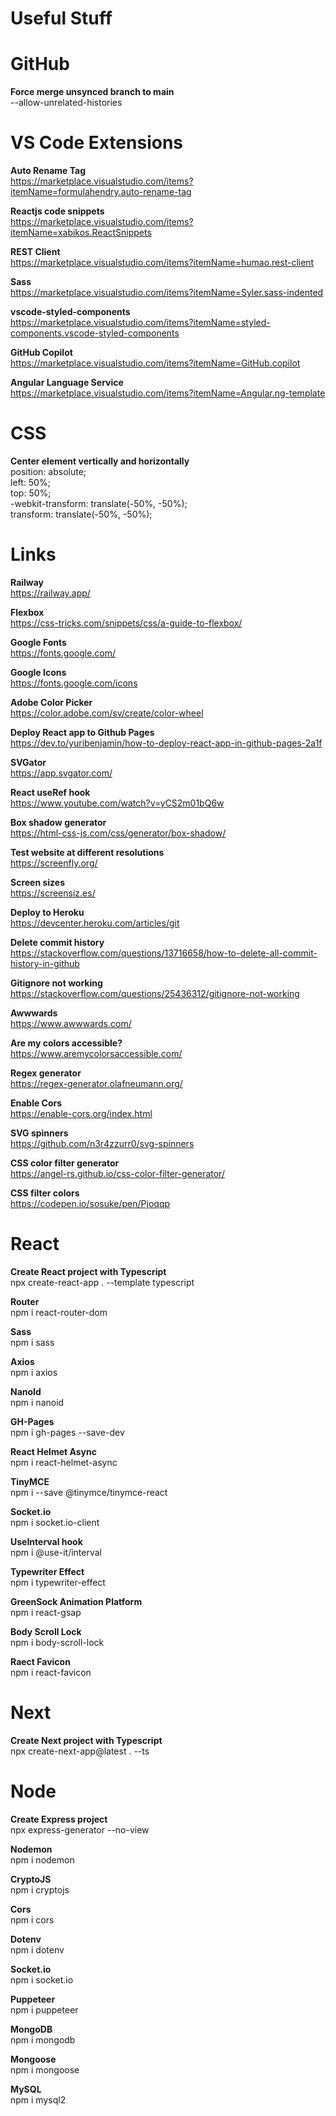 # Useful Stuff



# GitHub

<b>Force merge unsynced branch to main</b>
</br>
--allow-unrelated-histories



# VS Code Extensions

<b>Auto Rename Tag</b>
</br>
https://marketplace.visualstudio.com/items?itemName=formulahendry.auto-rename-tag
</br>

<b>Reactjs code snippets</b>
</br>
https://marketplace.visualstudio.com/items?itemName=xabikos.ReactSnippets
</br>

<b>REST Client</b>
</br>
https://marketplace.visualstudio.com/items?itemName=humao.rest-client
</br>

<b>Sass</b>
</br>
https://marketplace.visualstudio.com/items?itemName=Syler.sass-indented
</br>

<b>vscode-styled-components</b>
</br>
https://marketplace.visualstudio.com/items?itemName=styled-components.vscode-styled-components
</br>

<b>GitHub Copilot</b>
</br>
https://marketplace.visualstudio.com/items?itemName=GitHub.copilot
</br>

<b>Angular Language Service</b>
</br>
https://marketplace.visualstudio.com/items?itemName=Angular.ng-template
</br>



# CSS

<b>Center element vertically and horizontally</b>
</br>
position: absolute;
</br>
left: 50%;
</br>
top: 50%;
</br>
-webkit-transform: translate(-50%, -50%);
</br>
transform: translate(-50%, -50%);
</br>



# Links

<b>Railway</b>
</br>
https://railway.app/
</br>

<b>Flexbox</b>
</br>
https://css-tricks.com/snippets/css/a-guide-to-flexbox/
</br>

<b>Google Fonts</b>
</br>
https://fonts.google.com/
</br>

<b>Google Icons</b>
</br>
https://fonts.google.com/icons
</br>

<b>Adobe Color Picker</b>
</br>
https://color.adobe.com/sv/create/color-wheel
</br>

<b>Deploy React app to Github Pages</b>
</br>
https://dev.to/yuribenjamin/how-to-deploy-react-app-in-github-pages-2a1f
</br>

<b>SVGator</b>
</br>
https://app.svgator.com/
</br>

<b>React useRef hook</b>
</br>
https://www.youtube.com/watch?v=yCS2m01bQ6w
</br>

<b>Box shadow generator</b>
</br>
https://html-css-js.com/css/generator/box-shadow/
</br>

<b>Test website at different resolutions</b>
</br>
https://screenfly.org/
</br>

<b>Screen sizes</b>
</br>
https://screensiz.es/
</br>

<b>Deploy to Heroku</b>
</br>
https://devcenter.heroku.com/articles/git
</br>

<b>Delete commit history</b>
</br>
https://stackoverflow.com/questions/13716658/how-to-delete-all-commit-history-in-github
</br>

<b>Gitignore not working</b>
</br>
https://stackoverflow.com/questions/25436312/gitignore-not-working
</br>

<b>Awwwards</b>
</br>
https://www.awwwards.com/
</br>

<b>Are my colors accessible?</b>
</br>
https://www.aremycolorsaccessible.com/
</br>

<b>Regex generator</b>
</br>
https://regex-generator.olafneumann.org/
</br>

<b>Enable Cors</b>
</br>
https://enable-cors.org/index.html
</br>

<b>SVG spinners</b>
</br>
https://github.com/n3r4zzurr0/svg-spinners
</br>

<b>CSS color filter generator</b>
</br>
https://angel-rs.github.io/css-color-filter-generator/
</br>

<b>CSS filter colors</b>
</br>
https://codepen.io/sosuke/pen/Pjoqqp
</br>



# React

<b>Create React project with Typescript</b>
</br>
npx create-react-app . --template typescript
</br>

<b>Router</b>
</br>
npm i react-router-dom
</br>

<b>Sass</b>
</br>
npm i sass
</br>

<b>Axios</b>
</br>
npm i axios
</br>

<b>NanoId</b>
</br>
npm i nanoid
</br>

<b>GH-Pages</b>
</br>
npm i gh-pages --save-dev
</br>

<b>React Helmet Async</b>
</br>
npm i react-helmet-async
</br>

<b>TinyMCE</b>
</br>
npm i --save @tinymce/tinymce-react
</br>

<b>Socket.io</b>
</br>
npm i socket.io-client
</br>

<b>UseInterval hook</b>
</br>
npm i @use-it/interval
</br>

<b>Typewriter Effect</b>
</br>
npm i typewriter-effect
</br>

<b>GreenSock Animation Platform </b>
</br>
npm i react-gsap
</br>

<b>Body Scroll Lock</b>
</br>
npm i body-scroll-lock
</br>

<b>Raect Favicon</b>
</br>
npm i react-favicon
</br>



# Next

<b>Create Next project with Typescript</b>
</br>
npx create-next-app@latest . --ts
</br>



# Node

<b>Create Express project</b>
<br>
npx express-generator --no-view
</br>

<b>Nodemon</b>
</br>
npm i nodemon
</br>

<b>CryptoJS</b>
</br>
npm i cryptojs
</br>

<b>Cors</b>
</br>
npm i cors
</br>

<b>Dotenv</b>
</br>
npm i dotenv
</br>

<b>Socket.io</b>
</br>
npm i socket.io
</br>

<b>Puppeteer</b>
</br>
npm i puppeteer
</br>

<b>MongoDB</b>
</br>
npm i mongodb
</br>

<b>Mongoose</b>
</br>
npm i mongoose
</br>

<b>MySQL</b>
</br>
npm i mysql2
</br>
